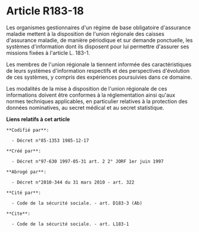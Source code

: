 # Article R183-18

Les organismes gestionnaires d'un régime de base obligatoire d'assurance maladie mettent à la disposition de l'union
régionale des caisses d'assurance maladie, de manière périodique et sur demande ponctuelle, les systèmes d'information dont
ils disposent pour lui permettre d'assurer ses missions fixées à l'article L. 183-1.

Les membres de l'union régionale la tiennent informée des caractéristiques de leurs systèmes d'information respectifs et des
perspectives d'évolution de ces systèmes, y compris des expériences poursuivies dans ce domaine.

Les modalités de la mise à disposition de l'union régionale de ces informations doivent être conformes à la réglementation
ainsi qu'aux normes techniques applicables, en particulier relatives à la protection des données nominatives, au secret
médical et au secret statistique.

**Liens relatifs à cet article**

	**Codifié par**:

	  - Décret n°85-1353 1985-12-17

	**Créé par**:

	  - Décret n°97-630 1997-05-31 art. 2 2° JORF 1er juin 1997

	**Abrogé par**:

	  - Décret n°2010-344 du 31 mars 2010 - art. 322

	**Cité par**:

	  - Code de la sécurité sociale. - art. D183-3 (Ab)

	**Cite**:

	  - Code de la sécurité sociale. - art. L183-1
